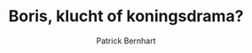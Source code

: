 ---
title: "Boris, klucht of koningsdrama?"
author: "Patrick Bernhart"
isbn: ""
isbn13: "9789044632859"
rating: "4"
publisher: ""
pages: "136"
publishYear: "2017"
read: ""
goodreads_id: "35262496"
language: "nl"
---